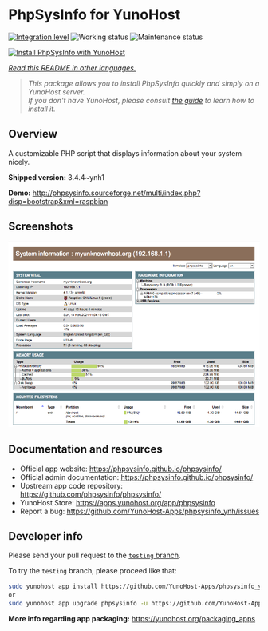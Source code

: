 <!--
N.B.: This README was automatically generated by <https://github.com/YunoHost/apps/tree/master/tools/readme_generator>
It shall NOT be edited by hand.
-->

# PhpSysInfo for YunoHost

[![Integration level](https://dash.yunohost.org/integration/phpsysinfo.svg)](https://ci-apps.yunohost.org/ci/apps/phpsysinfo/) ![Working status](https://ci-apps.yunohost.org/ci/badges/phpsysinfo.status.svg) ![Maintenance status](https://ci-apps.yunohost.org/ci/badges/phpsysinfo.maintain.svg)

[![Install PhpSysInfo with YunoHost](https://install-app.yunohost.org/install-with-yunohost.svg)](https://install-app.yunohost.org/?app=phpsysinfo)

*[Read this README in other languages.](./ALL_README.md)*

> *This package allows you to install PhpSysInfo quickly and simply on a YunoHost server.*  
> *If you don't have YunoHost, please consult [the guide](https://yunohost.org/install) to learn how to install it.*

## Overview

A customizable PHP script that displays information about your system nicely.


**Shipped version:** 3.4.4~ynh1

**Demo:** <http://phpsysinfo.sourceforge.net/multi/index.php?disp=bootstrap&xml=raspbian>

## Screenshots

![Screenshot of PhpSysInfo](./doc/screenshots/screenshot.png)

## Documentation and resources

- Official app website: <https://phpsysinfo.github.io/phpsysinfo/>
- Official admin documentation: <https://phpsysinfo.github.io/phpsysinfo/>
- Upstream app code repository: <https://github.com/phpsysinfo/phpsysinfo/>
- YunoHost Store: <https://apps.yunohost.org/app/phpsysinfo>
- Report a bug: <https://github.com/YunoHost-Apps/phpsysinfo_ynh/issues>

## Developer info

Please send your pull request to the [`testing` branch](https://github.com/YunoHost-Apps/phpsysinfo_ynh/tree/testing).

To try the `testing` branch, please proceed like that:

```bash
sudo yunohost app install https://github.com/YunoHost-Apps/phpsysinfo_ynh/tree/testing --debug
or
sudo yunohost app upgrade phpsysinfo -u https://github.com/YunoHost-Apps/phpsysinfo_ynh/tree/testing --debug
```

**More info regarding app packaging:** <https://yunohost.org/packaging_apps>
